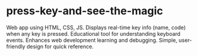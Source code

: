 # press-key-and-see-the-magic
Web app using HTML, CSS, JS. Displays real-time key info (name, code) when any key is pressed. Educational tool for understanding keyboard events. Enhances web development learning and debugging. Simple, user-friendly design for quick reference.
